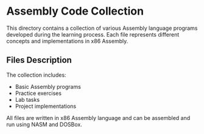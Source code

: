 # Assembly Code Collection

This directory contains a collection of various Assembly language programs developed during the learning process. Each file represents different concepts and implementations in x86 Assembly.

## Files Description

The collection includes:
- Basic Assembly programs
- Practice exercises
- Lab tasks
- Project implementations

All files are written in x86 Assembly language and can be assembled and run using NASM and DOSBox.